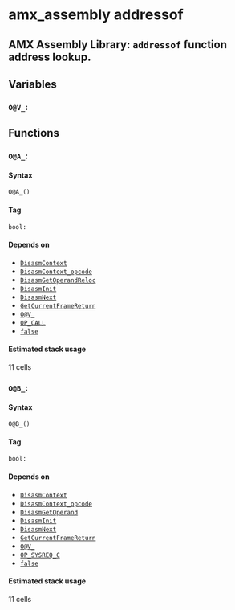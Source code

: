 amx_assembly addressof
==========================================
AMX Assembly Library: `addressof` function address lookup.
------------------------------------------



## Variables


### `O@V_`:


## Functions


### `O@A_`:


#### Syntax


```pawn
O@A_()
```

#### Tag
`bool:`


#### Depends on
* [`DisasmContext`](#DisasmContext)
* [`DisasmContext_opcode`](#DisasmContext_opcode)
* [`DisasmGetOperandReloc`](#DisasmGetOperandReloc)
* [`DisasmInit`](#DisasmInit)
* [`DisasmNext`](#DisasmNext)
* [`GetCurrentFrameReturn`](#GetCurrentFrameReturn)
* [`O@V_`](#O@V_)
* [`OP_CALL`](#OP_CALL)
* [`false`](#false)
#### Estimated stack usage
11 cells



### `O@B_`:


#### Syntax


```pawn
O@B_()
```

#### Tag
`bool:`


#### Depends on
* [`DisasmContext`](#DisasmContext)
* [`DisasmContext_opcode`](#DisasmContext_opcode)
* [`DisasmGetOperand`](#DisasmGetOperand)
* [`DisasmInit`](#DisasmInit)
* [`DisasmNext`](#DisasmNext)
* [`GetCurrentFrameReturn`](#GetCurrentFrameReturn)
* [`O@V_`](#O@V_)
* [`OP_SYSREQ_C`](#OP_SYSREQ_C)
* [`false`](#false)
#### Estimated stack usage
11 cells

